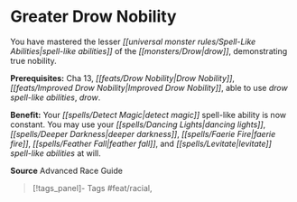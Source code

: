 ﻿---
cssclass: [feats]

---
# Greater Drow Nobility

You have mastered the lesser _[[universal monster rules/Spell-Like Abilities|spell-like abilities]]_ of the _[[monsters/Drow|drow]]_, demonstrating true nobility.

**Prerequisites:** Cha 13, _[[feats/Drow Nobility|Drow Nobility]]_, _[[feats/Improved _Drow_ Nobility|Improved _Drow_ Nobility]]_, able to use _drow_ _spell-like abilities_, _drow_.

**Benefit:** Your _[[spells/Detect Magic|detect magic]]_ spell-like ability is now constant. You may use your _[[spells/Dancing Lights|dancing lights]]_, _[[spells/Deeper Darkness|deeper darkness]]_, _[[spells/Faerie Fire|faerie fire]]_, _[[spells/Feather Fall|feather fall]]_, and _[[spells/Levitate|levitate]]_ _spell-like abilities_ at will.

**Source** Advanced Race Guide
>[!tags_panel]- Tags
> #feat/racial, 